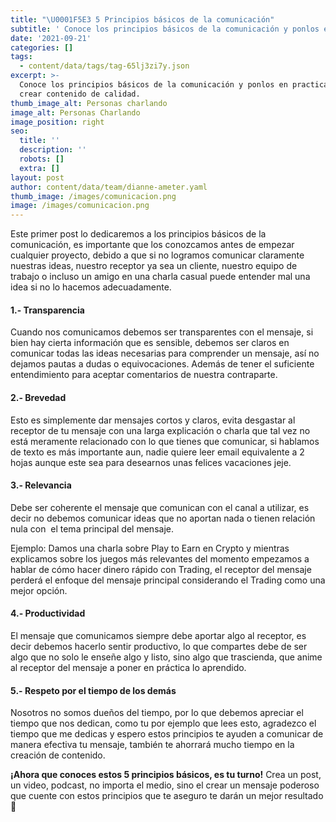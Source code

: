 ```yaml
---
title: "\U0001F5E3 5 Principios básicos de la comunicación"
subtitle: ' Conoce los principios básicos de la comunicación y ponlos en practica para   crear contenido de calidad.'
date: '2021-09-21'
categories: []
tags:
  - content/data/tags/tag-65lj3zi7y.json
excerpt: >-
  Conoce los principios básicos de la comunicación y ponlos en practica para
  crear contenido de calidad.
thumb_image_alt: Personas charlando
image_alt: Personas Charlando
image_position: right
seo:
  title: ''
  description: ''
  robots: []
  extra: []
layout: post
author: content/data/team/dianne-ameter.yaml
thumb_image: /images/comunicacion.png
image: /images/comunicacion.png
---
```

Este primer post lo dedicaremos a los principios básicos de la  comunicación, es importante que los conozcamos antes de empezar cualquier proyecto, debido a que si no logramos comunicar claramente nuestras ideas, nuestro receptor ya sea un cliente, nuestro equipo de trabajo o incluso un amigo en una charla casual puede entender mal una idea si no lo hacemos adecuadamente.

#### **1.- Transparencia**

Cuando nos comunicamos debemos ser transparentes con el mensaje, si bien hay cierta información que es sensible, debemos ser claros en comunicar todas las ideas necesarias para comprender un mensaje, así no dejamos pautas a dudas o equivocaciones. Además de tener el suficiente entendimiento para aceptar comentarios de nuestra contraparte.

#### **2.- Brevedad**

Esto es simplemente dar mensajes cortos y claros, evita desgastar al receptor de tu mensaje con una larga explicación o charla que tal vez no está meramente relacionado con lo que tienes que comunicar, si hablamos de texto es más importante aun, nadie quiere leer email equivalente a 2 hojas aunque este sea para desearnos unas felices vacaciones jeje.

#### **3.- Relevancia**

Debe ser coherente el mensaje que comunican con el canal a utilizar, es decir no debemos comunicar ideas que no aportan nada o tienen relación nula con  el tema principal del mensaje.

Ejemplo: Damos una charla sobre Play to Earn en Crypto y mientras explicamos sobre los juegos más relevantes del momento empezamos a hablar de cómo hacer dinero rápido con Trading, el receptor del mensaje perderá el enfoque del mensaje principal considerando el Trading como una mejor opción.

#### **4.- Productividad**

El mensaje que comunicamos siempre debe aportar algo al receptor, es decir debemos hacerlo sentir productivo, lo que compartes debe de ser algo que no solo le enseñe algo y listo, sino algo que trascienda, que anime al receptor del mensaje a poner en práctica lo aprendido.

#### **5.- Respeto por el tiempo de los demás**

Nosotros no somos dueños del tiempo, por lo que debemos apreciar el tiempo que nos dedican, como tu por ejemplo que lees esto, agradezco el tiempo que me dedicas y espero estos principios te ayuden a comunicar de manera efectiva tu mensaje, también te ahorrará mucho tiempo en la creación de contenido.

**¡Ahora que conoces estos 5 principios básicos, es tu turno!** Crea un post, un video, podcast, no importa el medio, sino el crear un mensaje poderoso que cuente con estos principios que te aseguro te darán un mejor resultado 🤩
